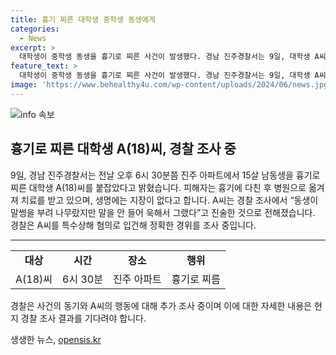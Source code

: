 ```yaml
---
title: 흉기 찌른 대학생 중학생 동생에게
categories:
  - News
excerpt: >
  대학생이 중학생 동생을 흉기로 찌른 사건이 발생했다. 경남 진주경찰서는 9일, 대학생 A씨(18)를 특수상해 혐의로 붙잡았다. A씨는 동생의 말썽으로 화를 내고 흉기를 휘두른 것으로 알려졌다. 피해자는 병원에서 치료를 받고 있으며 생명에는 지장이 없는 것으로 전해졌다. 경찰은 정확한 경위를 조사 중이다. (150자)
feature_text: >
  대학생이 중학생 동생을 흉기로 찌른 사건이 발생했다. 경남 진주경찰서는 9일, 대학생 A씨(18)를 특수상해 혐의로 붙잡았다. A씨는 동생의 말썽으로 화를 내고 흉기를 휘두른 것으로 알려졌다. 피해자는 병원에서 치료를 받고 있으며 생명에는 지장이 없는 것으로 전해졌다. 경찰은 정확한 경위를 조사 중이다. (150자)
image: 'https://www.behealthy4u.com/wp-content/uploads/2024/06/news.jpg'
---
```


<p><img src="https://www.behealthy4u.com/wp-content/uploads/2024/06/news.jpg" alt="info 속보" /></p>

<h2 data-ke-size="size26">흉기로 찌른 대학생 A(18)씨, 경찰 조사 중</h2>

<p data-ke-size="size16">9일, 경남 진주경찰서는 전날 오후 6시 30분쯤 진주 아파트에서 15살 남동생을 흉기로 찌른 대학생 A(18)씨를 붙잡았다고 밝혔습니다. 피해자는 흉기에 다친 후 병원으로 옮겨져 치료를 받고 있으며, 생명에는 지장이 없다고 합니다. A씨는 경찰 조사에서 “동생이 말썽을 부려 나무랐지만 말을 안 들어 욱해서 그랬다”고 진술한 것으로 전해졌습니다. 경찰은 A씨를 특수상해 혐의로 입건해 정확한 경위를 조사 중입니다.</p>

<hr>

<table>
  <tr>
    <td style="text-align: center; height: 17px;"><b>대상</b></td>
    <td style="text-align: center; height: 17px;"><b>시간</b></td>
    <td style="text-align: center; height: 17px;"><b>장소</b></td>
    <td style="text-align: center; height: 17px;"><b>행위</b></td>
  </tr>
  <tr>
    <td style="text-align: center; height: 17px;">A(18)씨</td>
    <td style="text-align: center; height: 17px;">6시 30분</td>
    <td style="text-align: center; height: 17px;">진주 아파트</td>
    <td style="text-align: center; height: 17px;">흉기로 찌름</td>
  </tr>
</table>

<p data-ke-size="size16">경찰은 사건의 동기와 A씨의 행동에 대해 추가 조사 중이며 이에 대한 자세한 내용은 현지 경찰 조사 결과를 기다려야 합니다. </p>
생생한 뉴스, <a href="https://opensis.kr" rel="dofollow">opensis.kr</a>


